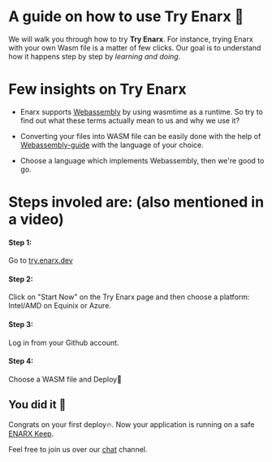# A guide on how to use Try Enarx 🎯

We will walk you through how to try **Try Enarx**. For instance, trying Enarx with your own Wasm file is a matter of few clicks. Our goal is to understand how it happens step by step by *learning and doing*.

# Few insights on Try Enarx
* Enarx supports [Webassembly](https://webassembly.org/) by using wasmtime as a runtime. So try to find out what these terms actually mean to us and why we use it?

* Converting your files into WASM file can be easily done with the help of [Webassembly-guide](https://enarx.dev/docs/WebAssembly/Introduction) with the language of your choice.
* Choose a language which implements Webassembly, then we're good to go.

# Steps involed are: (also mentioned in a video)

#### Step 1:  
Go to [try.enarx.dev](https://try.enarx.dev/)

#### Step 2:  
Click on "Start Now" on the Try Enarx page and then choose a platform: Intel/AMD on Equinix or Azure.

#### Step 3:  
Log in from your Github account.

#### Step 4: 
Choose a WASM file and Deploy🚀


## You did it 👏

Congrats on your first deploy🔥. Now your application is running on a safe [ENARX Keep](https://enarx.dev/docs/Start/Introduction). 

Feel free to join us over our [chat](https://chat.enarx.dev/channel/mentorship) channel.





